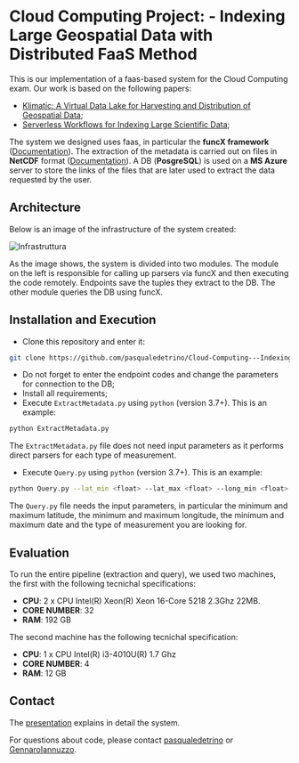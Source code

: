 # Cloud Computing Project: - Indexing Large Geospatial Data with Distributed FaaS Method

This is our implementation of a faas-based system for the Cloud Computing exam. Our work is based on the following papers:

* [Klimatic: A Virtual Data Lake for Harvesting and Distribution of Geospatial Data](https://ieeexplore.ieee.org/abstract/document/7836565);
* [Serverless Workflows for Indexing Large Scientific Data](https://dl.acm.org/doi/pdf/10.1145/3366623.3368140?casa_token=KCe_SuOfBE4AAAAA:cG39nZJURBJaWFEQD7dal2eRnhlRmIeXm2R_u7DUYdIYomvFJOlMUokpNx1lEMDjnGL9T9ZzPT-e);

The system we designed uses faas, in particular the **funcX framework** ([Documentation](https://funcx.readthedocs.io/en/latest/)). The extraction of the metadata is carried out on files in **NetCDF** format ([Documentation](https://ieeexplore.ieee.org/stamp/stamp.jsp?arnumber=56302&casa_token=CO5-yol4ZKIAAAAA:p7EMtqK_SQwug7brk8NsEw4aQzcXUgX0guDFiMnQ8LIhbFICqPXhHVmywQrm1nj443Q0F7l0gw)). A DB (**PosgreSQL**) is used on a **MS Azure** server to store the links of the files that are later used to extract the data requested by the user.

## Architecture
Below is an image of the infrastructure of the system created:

![Infrastruttura](https://user-images.githubusercontent.com/47244184/173227320-9613d04b-914f-4486-8f30-acaa8d6f5beb.png)

As the image shows, the system is divided into two modules. The module on the left is responsible for calling up parsers via funcX and then executing the code remotely. Endpoints save the tuples they extract to the DB. The other module queries the DB using funcX.

## Installation and Execution
* Clone this repository and enter it:

```bash
git clone https://github.com/pasqualedetrino/Cloud-Computing---Indexing-Large-Geospatial-Data-with-Distributed-FaaS-Method.git
```
* Do not forget to enter the endpoint codes and change the parameters for connection to the DB;
* Install all requirements;
* Execute `ExtractMetadata.py` using `python` (version 3.7+). This is an example:

```bash
python ExtractMetadata.py
```

The `ExtractMetadata.py` file does not need input parameters as it performs direct parsers for each type of measurement.

* Execute `Query.py` using `python` (version 3.7+). This is an example:
```bash
python Query.py --lat_min <float> --lat_max <float> --long_min <float> --long_max <float> --data_min <string> --data_max <string> --misura ["Air Surface Temperature Anomaly", "Precipitation", "Outgoing Longwave Radiation"]
```

The `Query.py` file needs the input parameters, in particular the minimum and maximum latitude, the minimum and maximum longitude, the minimum and maximum date and the type of measurement you are looking for.

## Evaluation

To run the entire pipeline (extraction and query), we used two machines, the first with the following tecnichal specifications:

* **CPU**: 2 x CPU Intel(R) Xeon(R) Xeon 16-Core 5218 2.3Ghz 22MB. 
* **CORE NUMBER**: 32
* **RAM**: 192 GB

The second machine has the following tecnichal specification:

* **CPU**: 1 x CPU Intel(R) i3-4010U(R) 1.7 Ghz
* **CORE NUMBER**: 4
* **RAM**: 12 GB

## Contact
The [presentation](https://studentiuniparthenope-my.sharepoint.com/:p:/g/personal/gennaro_iannuzzo001_studenti_uniparthenope_it/EWgSGYEaG91GsIoOhfen-okBvRQszinhvJFNuc8GJeIKMw?e=nhRfJp) explains in detail the system.

For questions about code, please contact [pasqualedetrino](https://github.com/pasqualedetrino) or [GennaroIannuzzo](https://github.com/GennaroIannuzzo).
